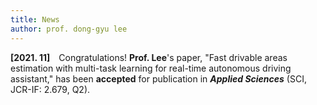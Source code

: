 ```yaml
---
title: News
author: prof. dong-gyu lee
---
```

**[2021. 11]** Congratulations! **Prof. Lee**'s paper, "Fast drivable areas estimation with multi-task learning for real-time autonomous driving assistant," has been **accepted** for publication in _**Applied Sciences**_ (SCI, JCR-IF: 2.679, Q2).
